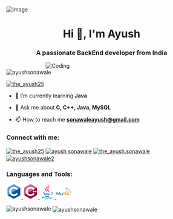 <img src="https://camo.githubusercontent.com/4da399c3a8f66b662e6c7c2ad787ce979082d31ab3270866174dd686b224ce34/68747470733a2f2f63646e2e61636f64657a2e696e2f77702d636f6e74656e742f75706c6f6164732f323031382f30352f42616e6e65722d696d6167652d342e706e67" alt="Image">

<h1 align="center">Hi 👋, I'm Ayush</h1>
<h3 align="center">A passionate BackEnd developer from India</h3>
<img align="right" alt="Coding" width="400" src="https://cdn.dribbble.com/users/1162077/screenshots/3848914/programmer.gif">

<p align="left"> <img src="https://komarev.com/ghpvc/?username=ayushsonawale&label=Profile%20views&color=0e75b6&style=flat" alt="ayushsonawale" /> </p>

<p align="left"> <a href="https://twitter.com/the_ayush25" target="blank"><img src="https://img.shields.io/twitter/follow/the_ayush25?logo=twitter&style=for-the-badge" alt="the_ayush25" /></a> </p>

- 🌱 I’m currently learning **Java**

- 💬 Ask me about **C, C++, Java, MySQL**

- 📫 How to reach me **sonawaleayush@gmail.com**

<h3 align="left">Connect with me:</h3>
<p align="left">
<a href="https://twitter.com/the_ayush25" target="blank"><img align="center" src="https://raw.githubusercontent.com/rahuldkjain/github-profile-readme-generator/master/src/images/icons/Social/twitter.svg" alt="the_ayush25" height="30" width="40" /></a>
<a href="https://linkedin.com/in/ayush sonawale" target="blank"><img align="center" src="https://raw.githubusercontent.com/rahuldkjain/github-profile-readme-generator/master/src/images/icons/Social/linked-in-alt.svg" alt="ayush sonawale" height="30" width="40" /></a>
<a href="https://instagram.com/the_ayush.sonawale" target="blank"><img align="center" src="https://raw.githubusercontent.com/rahuldkjain/github-profile-readme-generator/master/src/images/icons/Social/instagram.svg" alt="the_ayush.sonawale" height="30" width="40" /></a>
<a href="https://www.codechef.com/users/ayushsonawale2" target="blank"><img align="center" src="https://cdn.jsdelivr.net/npm/simple-icons@3.1.0/icons/codechef.svg" alt="ayushsonawale2" height="30" width="40" /></a>
</p>

<h3 align="left">Languages and Tools:</h3>
<p align="left"> <a href="https://www.cprogramming.com/" target="_blank" rel="noreferrer"> <img src="https://raw.githubusercontent.com/devicons/devicon/master/icons/c/c-original.svg" alt="c" width="40" height="40"/> </a> <a href="https://www.w3schools.com/cpp/" target="_blank" rel="noreferrer"> <img src="https://raw.githubusercontent.com/devicons/devicon/master/icons/cplusplus/cplusplus-original.svg" alt="cplusplus" width="40" height="40"/> </a> <a href="https://www.java.com" target="_blank" rel="noreferrer"> <img src="https://raw.githubusercontent.com/devicons/devicon/master/icons/java/java-original.svg" alt="java" width="40" height="40"/> </a> <a href="https://www.mysql.com/" target="_blank" rel="noreferrer"> <img src="https://raw.githubusercontent.com/devicons/devicon/master/icons/mysql/mysql-original-wordmark.svg" alt="mysql" width="40" height="40"/> </a> </p>

<p><img align="left" src="https://github-readme-stats.vercel.app/api/top-langs?username=ayushsonawale&show_icons=true&locale=en&layout=compact" alt="ayushsonawale" /></p>

<p>&nbsp;<img align="center" src="https://github-readme-stats.vercel.app/api?username=ayushsonawale&show_icons=true&locale=en" alt="ayushsonawale" /></p>
